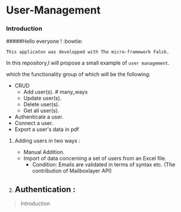 # User-Management
### Introduction

#####Hello everyone ! 
:bowtie: 

`This applicaton was developped with The micro-framework Falsk.`

In this repository,I will propose a small example of `user management`.

which the functionality group of which will be the following:

- CRUD
  - Add user(s). # many_ways 
  - Update user(s).
  - Delete user(s).
  - Get all user(s).
- Authenticate a user.
- Connect a user.
- Export a user's data in pdf

1. Adding users in two ways :
   - Manual Addition.
   - Import of data concerning a set of users from an Excel file.
     - Condition: Emails are validated in terms of syntax etc. (The contribution of Mailboxlayer API)

2. Authentication :
   - 


> Introduction
>
```

```